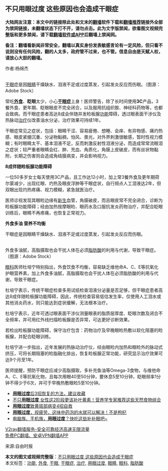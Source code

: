  <h2>不只用眼过度 这些原因也会造成干眼症</h2> <p class="notice"><b>大陆网友注意：本文中的链接除此处和文末的<a href="https://github.com/bannedbook/fanqiang" >翻墙</a>软件下载和<a href="https://github.com/killgcd/justmysocks/blob/master/README.md">翻墙推荐</a>链接外全部为禁网链接，未翻墙状态下打不开，请勿点击。此为文字版禁闻，欲看图文视频完整版和更多禁闻，请下载<a href="https://github.com/bannedbook/fanqiang">翻墙软件或APP</a>后翻墙上禁闻网。</p><p>备注：翻墙看新闻非常安全，翻墙以真实身份发表敏感言论有一定风险，但只看不说则没有任何风险，翻的人太多，政府管不过来，也不管。信息自由是天赋人权，请放心大胆的翻墙。</b></p>  <div class="entry"> <p>作者:杨绵杰</p> <p><br /> <a href="https://www.bannedbook.org/bnews/tag/%e5%b9%b2%e7%9c%bc/" class="st_tag internal_tag" rel="tag" title="标签 干眼 下的日志">干眼</a>症是因<a href="https://www.bannedbook.org/bnews/tag/%e7%9c%bc%e7%9d%9b/" class="st_tag internal_tag" rel="tag" title="标签 眼睛 下的日志">眼睛</a>干燥缺水、泪液不足或过度蒸发，引起发炎反应而伤眼。（图源：Adobe Stock） </p> <p>常吃<strong><a href="https://www.bannedbook.org/bnews/tag/%E5%A4%96%E9%A3%9F/" class="st_tag internal_tag" rel="tag" title="标签 外食 下的日志">外食</a></strong>、<strong>眨眼</strong>太少，小心<strong><a href="https://www.bannedbook.org/bnews/tag/%E5%B9%B2%E7%9C%BC%E7%97%87/" class="st_tag internal_tag" rel="tag" title="标签 干眼症 下的日志">干眼症</a></strong>上身！医师警告，除了长时间使用<strong>3C</strong>产品，3餐外食、更年期、眨眼眼皮不完全闭合，以及服用抗组织胺、神经科药物等，也都会致病。而干眼症患者高达8成会伴随并发睑板腺<a href="https://www.bannedbook.org/bnews/tag/%E5%8A%9F%E8%83%BD/" class="st_tag internal_tag" rel="tag" title="标签 功能 下的日志">功能</a>障碍，透过眼表面干涉仪及热脉动<a href="https://www.bannedbook.org/bnews/tag/%e6%b2%bb%e7%96%97/" class="st_tag internal_tag" rel="tag" title="标签 治疗 下的日志">治疗</a>仪改善油水分泌，治疗效果可持续1年。 </p> <p>干眼症常见之症状，包括：眼睛干涩、容易疲倦、想睡、会痒、有异物感、痛灼热感、眼皮紧绷沉重、分泌物黏稠，怕风、畏光，对外界刺激很敏感，暂时性视力模糊；有时眼睛太干、基本泪液不足，反而刺激反射性泪液分泌，而造成常常流眼泪之症状；较严重者眼睛会红、肿、充血、角质化，角膜上皮破皮，而有丝状物黏附，长期之伤害则会造成角结膜病变，并会影响视力。 </p>  <p><strong>8成伴随睑板腺功能障碍</strong> </p> <p>一位50多岁女士每天使用3C产品，且工作达12小时，加上常3餐外食及更年期荷尔蒙减少，出现红眼、灼热及眼皮浮肿等干眼症状，自行频点人工泪液达2年，但双眼出现灼热疼痛、视力模糊，紧急就医治疗。 </p> <p>医师诊视发现其眼睑边缘有<span class='wp_keywordlink'><a href="https://www.bannedbook.org/forum2/topic1642.html" title="正见网《新生》" target="_blank">新生</a></span>血管，角膜破皮，而且眼皮常不完全闭合，诊断为睑板腺功能障碍；经由加热按摩眼睑、眼药水及口服抗发炎药物治疗，并配合眨眼训练后，眼睛不再疼痛，也恢复正常视力。 </p> <p><strong>外食多油 营养不均衡</strong> </p>  <p>干眼症是因眼睛干燥缺水、泪液不足或过度蒸发，引起发炎反应而伤眼。 </p> <p><br /> 外食多油腻，高脂摄取也会干扰人体在必须<a href="https://www.bannedbook.org/bnews/tag/%E8%84%82%E8%82%AA%E9%85%B8/" class="st_tag internal_tag" rel="tag" title="标签 脂肪酸 下的日志">脂肪酸</a>的利用与代谢，导致干眼症。（图源：Adobe Stock） </p> <p><a href="https://www.bannedbook.org/bnews/tag/%e7%9c%bc%e7%a7%91/" class="st_tag internal_tag" rel="tag" title="标签 眼科 下的日志">眼科</a>医师杜培宁特别指出，外食饮食不均衡，容易缺乏维他命A、C、E等抗氧化护眼营养素，加上外食多油腻，高脂摄取也会干扰人体在必须脂肪酸的利用与代谢，导致干眼症。 </p> <p>杜培宁表示，传统干眼症检查多用试纸检查泪液分泌量是否足够，但干眼症患者高达8成伴随睑板腺功能障碍，因此，传统检查容易低估发生率，仅使用人工泪水或其他消炎药水，则只能达到症状缓解，无法根本治疗。 </p>  <p>杜培宁表示，近年可透过眼表面干涉仪测量眼表的脂质层厚度、眨眼次数及闭合不全频率，并可用红外线扫描睑板腺是否异常，可达更好诊断效果。 </p> <p>若检出睑板腺功能障碍，保守治疗包含：药物治疗及早晚眼睑热敷以软化阻塞的睑板腺，并配合眨眼训练。 </p> <p>杜培宁进一步指出，近年发展的热脉动治疗仪，经由眼睑内加热和眼睑外的脉动式挤压，可将长期阻塞的睑脂融化排出，恢复睑板腺正常功能，研究显示治疗效果可达9个月至1年。 </p> <p>医师提醒，预防干眼症应减少高脂摄取，多补充鱼油等Omega-3食物，与维他命A、C、E等抗氧化物，且每次用眼40至50分钟，要休息5至10分钟，眨眼频率1分钟不得少于6次，并可于早晚热敷眼睑5至10分钟。 </p>  <ul class='op-related-articles' title='相关阅读'> <li><a href='https://www.bannedbook.org/bnews/comments/20201008/1410193.html' target='_blank'><b>用眼过度</b>后3招恢复的方法，建议收藏</a></li> <li><a href='https://www.bannedbook.org/bnews/health/20200920/1399847.html' target='_blank'>不只<b>用眼过度</b> 女性这2阶段更该补叶黄素！营养学专家推荐这些天然食物组合</a></li> <li><a href='https://www.bannedbook.org/bnews/health/20190612/1142089.html' target='_blank'><b>用眼过度</b>致黄斑部病变4招自救</a></li> <li><a href='https://www.bannedbook.org/bnews/health/20170110/641892.html' target='_blank'><b>用眼过度</b>，视疲劳，这味中药泡的水就可以解决！不是枸杞</a></li> <li><a href='https://www.bannedbook.org/bnews/health/20151120/473495.html' target='_blank'>电脑族、手机族，<b>用眼过度</b>？快吃这些补补眼吧~</a></li> </ul> <p class="texttj"> <a href="https://www.bannedbook.org/forum23/topic22702.html" target="_blank">V2ray翻墙服务-安全可靠经济高速无限流量</a><br/> <a href="https://github.com/bannedbook/fanqiang/wiki/%E7%A6%81%E9%97%BB%E7%BD%91%E5%AE%89%E5%8D%93%E7%BF%BB%E5%A2%99%E6%96%B0%E9%97%BBAPP" target="_blank">免费PC翻墙、安卓VPN翻墙APP</a></p><p>来源:自由时报</p><a name='sharetosocial'></a>       <div><b>本文的图文或视频完整版</b>：<a href='https://www.bannedbook.org/bnews/comments/20201116/1431973.html'>不只用眼过度 这些原因也会造成干眼症</a></div>  </div><!--END ENTRY--> <div class="postfooter"> <div>本文标签：<a href="https://www.bannedbook.org/bnews/tag/%E5%8A%9F%E8%83%BD/" rel="tag">功能</a>, <a href="https://www.bannedbook.org/bnews/tag/%E5%A4%96%E9%A3%9F/" rel="tag">外食</a>, <a href="https://www.bannedbook.org/bnews/tag/%e5%b9%b2%e7%9c%bc/" rel="tag">干眼</a>, <a href="https://www.bannedbook.org/bnews/tag/%E5%B9%B2%E7%9C%BC%E7%97%87/" rel="tag">干眼症</a>, <a href="https://www.bannedbook.org/bnews/tag/%e6%b2%bb%e7%96%97/" rel="tag">治疗</a>, <a href="https://www.bannedbook.org/bnews/tag/%E7%94%A8%E7%9C%BC%E8%BF%87%E5%BA%A6/" rel="tag">用眼过度</a>, <a href="https://www.bannedbook.org/bnews/tag/%e7%9c%bc%e7%9d%9b/" rel="tag">眼睛</a>, <a href="https://www.bannedbook.org/bnews/tag/%e7%9c%bc%e7%a7%91/" rel="tag">眼科</a>, <a href="https://www.bannedbook.org/bnews/tag/%E8%84%82%E8%82%AA%E9%85%B8/" rel="tag">脂肪酸</a></div>  </div><!--END POSTFOOTER--> 